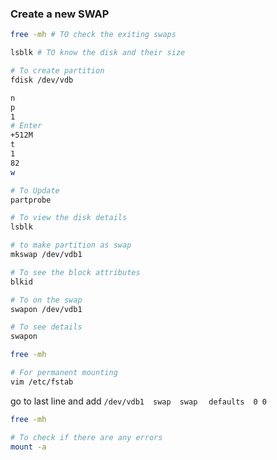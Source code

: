 <!--
  Author: omteja04
  Created on: 07-06-2024 10:32:51
  Description: Swap
-->

<!-- cSpell:disable -->

### Create a new SWAP

```sh
free -mh # TO check the exiting swaps
```

```sh
lsblk # TO know the disk and their size
```

```sh
# To create partition
fdisk /dev/vdb
```

```sh
n
p
1
# Enter
+512M
t
1
82
w
```

```sh
# To Update
partprobe
```

```sh
# To view the disk details
lsblk
```

```sh
# to make partition as swap
mkswap /dev/vdb1
```

```sh
# To see the block attributes
blkid
```

```sh
# To on the swap
swapon /dev/vdb1
```

```sh
# To see details
swapon
```

```sh
free -mh
```

```sh
# For permanent mounting
vim /etc/fstab
```

go to last line and add
`/dev/vdb1`&emsp;`swap`&emsp;`swap`&emsp; `defaults`&emsp;`0 0`

```sh
free -mh
```

```sh
# To check if there are any errors
mount -a
```
